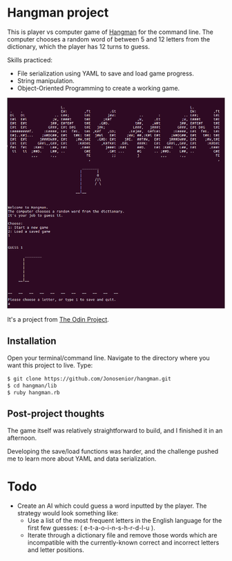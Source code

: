 # Hangman project

This is player vs computer game of [Hangman](https://en.wikipedia.org/wiki/Hangman_(game)) for the command line. The computer chooses a random word of between 5 and 12 letters from the dictionary, which the player has 12 turns to guess.

Skills practiced:
 - File serialization using YAML to save and load game progress.
 - String manipulation.
 - Object-Oriented Programming to create a working game.

![Screenshot](public/hangman_cropped.png)

It's a project from [The Odin Project](https://www.theodinproject.com/courses/ruby-programming/lessons/advanced-building-blocks).


## Installation

Open your terminal/command line. Navigate to the directory where you want this project to live. Type:
```
$ git clone https://github.com/Jonosenior/hangman.git
$ cd hangman/lib
$ ruby hangman.rb
```

## Post-project thoughts

The game itself was relatively straightforward to build, and I finished it in an afternoon.

Developing the save/load functions was harder, and the challenge pushed me to learn more about YAML and data serialization.

# Todo

  - Create an AI which could guess a word inputted by the player. The strategy would look something like:
    - Use a list of the most frequent letters in the English language for the first few guesses: ( e-t-a-o-i-n-s-h-r-d-l-u ).
    - Iterate through a dictionary file and remove those words which are incompatible with the currently-known correct and incorrect letters and letter positions.

